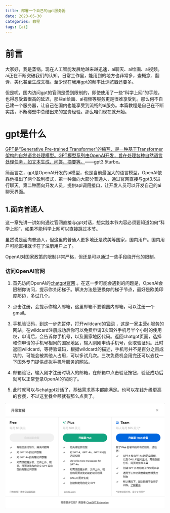 ```yaml
---
title: 部署一个自己的gpt服务器
date: 2023-05-30
categories: 教程
tags: [ai]
---
```


# 前言

大家好，我是蒸锅。现在人工智能发展地越来越迅速，ai聊天、ai绘画、ai视频。ai正在不断突破我们的认知。日常工作里，能用到的地方也非常多，查概念、翻译、美化甚至生成文档。至少现在我用gpt的频率比浏览器还要多。

但是呢，国内访问gpt的官网是受到限制的，即使使用了一些“科学上网”的手段，也得忍受着很高的延迟，那些ai绘画、ai视频等服务更是很难享受到。那么何不自己建一个服务器，让自己在国内也能享受到流畅的ai服务。本篇教程是自己在不断实践，不断碰壁中总结出来的宝贵经验。那么咱们现在就开始。

# gpt是什么

<u>GPT是“Generative Pre-trained Transformer”的缩写，是一种基于Transformer架构的自然语言处理模型。GPT模型系列由OpenAI开发，旨在处理各种自然语言处理任务，如文本生成、问答、摘要等。</u>——gpt3.5turbo。

简而言之，gpt是OpenAI开发的ai模型，也是当前最强大的语言模型，OpenAI依靠他推出了两个盈利模式，第一种面向大部分普通人，通过官网直接与gpt3.5进行聊天。第二种面向开发人员，提供api调用接口，让开发人员可以开发自己的ai聊天界面。

## 1.面向普通人

这一章先讲一讲如何通过官网直接与gpt对话，想实践本节内容必须要知道如何“科学上网”，如果不能科学上网可以直接跳过本节。

虽然说是面向普通人，但这里的普通人更多地还是欧美等国家，国内用户。国内用户可能直接就卡在了注册用户上了。

OpenAI对国家政策的限制非常严格，但还是可以通过一些手段绕开他的限制。

### 访问OpenAI官网

1. 首先访问OpenAI的[chatgpt官网](https://chatgpt.com/) 。在这一步可能会遇到的问题是，OpenAI会限制你访问，提示你关闭梯子。解决方法是更换你的梯子节点，最好是欧美印度那边，多试几个。

2. 点击注册，会提示你输入邮箱，这里邮箱不要输国内邮箱，可以注册一个gmail。

3. 手机验证码，到这一步先暂停，打开wildcard的[官网](https://wildcard.com.cn/) ，这是一家主营ai服务的网站。在wildcard注册成功后你可以免费申请3次国外手机号半个小时的使用权，申请后，会告诉你手机号，以及国家地区代码。返回chatgpt页面，选择和你申请的手机号相同的国家地区，输入刚刚申请手机号，获取验证码。此时返回wildcard，等待验证码，根据wildcard的描述，手机号并不是百分之百成功的，可能会被其他人占用，可以多试几次。三次免费机会用完还可以去找一下国外专门提供虚拟手机号服务的网站。

4. 邮箱验证，输入刚才注册时填入的邮箱，在邮箱中点击验证按钮，验证成功后就可以正常登录OpenAI的官网了。

5. 此时就可以与chatgpt对话了，基础需求基本都能满足。也可以花钱升级更高的套餐，不过这套餐金额就有那么点贵了。

![升级价目表](..\image\gpt\price.png)



